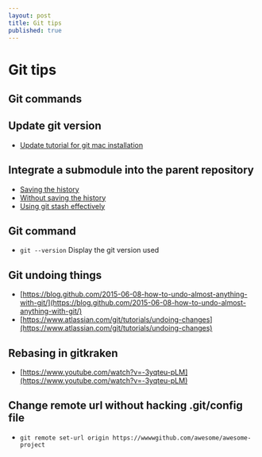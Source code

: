 ```yaml
---
layout: post
title: Git tips
published: true
---
```


# Git tips

## Git commands

## Update  git version

* [Update tutorial for git mac installation](https://coolestguidesontheplanet.com/install-update-latest-version-git-mac-osx-10-9-mavericks/)

## Integrate a submodule into the parent repository

* [Saving the history](http://x3ro.de/2013/09/01/Integrating-a-submodule-into-the-parent-repository.html)
* [Without saving the history](http://stackoverflow.com/questions/1759587/un-submodule-a-git-submodule/1789374#1789374)
* [Using git stash effectively](https://www.atlassian.com/git/tutorials/git-stash#stashing-your-work)

## Git command

* `git --version` Display  the git version used

## Git undoing things

* [https://blog.github.com/2015-06-08-how-to-undo-almost-anything-with-git/](https://blog.github.com/2015-06-08-how-to-undo-almost-anything-with-git/)
* [https://www.atlassian.com/git/tutorials/undoing-changes](https://www.atlassian.com/git/tutorials/undoing-changes)

## Rebasing in gitkraken

* [https://www.youtube.com/watch?v=-3yqteu-pLM](https://www.youtube.com/watch?v=-3yqteu-pLM)

## Change remote url without hacking .git/config file

* `git remote set-url origin https://wwwwgithub.com/awesome/awesome-project`


